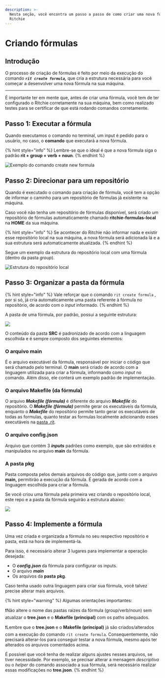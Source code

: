 ```yaml
---
description: >-
  Nesta seção, você encontra um passo a passo de como criar uma nova fórmula no
  Ritchie
---
```


# Criando fórmulas

## Introdução 

O processo de criação de fórmulas é feito por meio da execução do comando _**`rit create formula`,**_ que cria a estrutura necessária para você começar a desenvolver uma nova fórmula na sua máquina.  
****  
É importante ter em mente que, antes de criar uma fórmula, você tem de ter configurado o Ritchie corretamente na sua máquina, bem como realizado testes para se certificar de que está rodando comandos corretamente. 

## Passo 1: Executar a fórmula 

Quando executamos o comando no terminal, um input é pedido para o usuário, no caso, o **comando** que executará a nova fórmula. 

{% hint style="info" %}
Lembre-se que o ideal é que a nova fórmula siga o padrão **rit + group + verb + noun**.
{% endhint %}

![Exemplo do comando create new formula](https://lh5.googleusercontent.com/O9s2UpIovVyG4h2p1kuX8kLvASX_YS0mAKRSQWXxwoe2Tmr-R1r8xWSKH-nq2uCAfQSG4EcZC1tYPnICeh34coLM5ZsfIU38zTHDRwf6q3cqY_e1KWABAjX-hA_zfqOntFuA-WWX)

## Passo 2: Direcionar para um repositório

Quando é executado o comando para criação de fórmula, você tem a opção de informar o caminho para um repositório de fórmulas já existente na máquina.

Caso você não tenha um repositório de fórmulas disponível, será criado um repositório de fórmulas automaticamente chamado **ritchie-formulas-local** na **HOME** da sua máquina.

{% hint style="info" %}
Se acontecer do Ritchie não informar nada e existir esse repositório local na sua máquina, a nova fórmula será adicionada lá e a sua estrutura será automaticamente atualizada. 
{% endhint %}

Segue um exemplo da estrutura do repositório local com uma fórmula \(dentro da pasta _group_\).

![Estrutura do reposit&#xF3;rio local](https://lh3.googleusercontent.com/Tz7C28jLzbXdqABAVo1BUWXr_uMkBcIxwsEXvze8OYVOU3Gs6mLoMhIF5EFYp6bq7bQjE8wvyuFxLWR5Qx2xBLSCnLorRc9kc6DWZVHQu09P_WV4BL4TkQ4SsWrCez0nEmqCSiD4)

## Passo 3: Organizar a pasta da fórmula 

{% hint style="info" %}
Vale reforçar que o comando `rit create formula` , por si só, já cria automaticamente uma pasta referente à fórmula no repositório, de acordo com o _input_ informado. 
{% endhint %}

A pasta de uma fórmula, por padrão, possui a seguinte estrutura:

![](https://lh4.googleusercontent.com/lu-BipM4Ym4qc3EeGXLNoEyvDknCZ1ZUtAvUxWra0v4uyyKi71gZiUAJzwi2n4UlwqPwdhKROps945TJ6g6i_kfi_TmlqC-nC-JOVl7T3Oy6Ks5Fnoy8Ok1lwVViRn36JAV-JAg0)



O conteúdo da pasta **SRC** é padronizado de acordo com a linguagem escolhida e é sempre composto dos seguintes elementos:

### O arquivo main

É o arquivo executável da fórmula, responsável por iniciar o código que será chamado pelo terminal. O **main** será criado de acordo com a linguagem utilizada para criar a fórmula, informando como _input_ no comando. Além disso, ele conterá um exemplo padrão de implementação.

### O arquivo Makefile \(da fórmula\)

O arquivo _**Makefile \(fórmula\)**_ é diferente do arquivo _**Makefile**_ do repositório. O _**Makefile**_ _**\(fórmula\)**_ permite gerar os executáveis da fórmula, enquanto o _**Makefile**_ do repositório permite tanto gerar os executáveis de todas as formulas, quanto testar as formulas localmente adicionando esses executáveis na [pasta .rit]().

### O arquivo config.json

Arquivo que contém 3 _**inputs**_ padrões como exemplo, que são extraídos e manipulados no arquivo **main** da fórmula.

### A pasta pkg

Pasta composta pelos demais arquivos do código que, junto com o arquivo **main,** permitirão a execução da fórmula. É gerada de acordo com a linguagem escolhida para criar a fórmula.

Se você criou uma fórmula pela primeira vez criando o repositório local, este repo e a pasta da fórmula seguirão a estrutura abaixo:

![](https://lh5.googleusercontent.com/6oPMzmvLxb9PGmC9a6U7KfLt4oCpEnFhOHXXOoGkgMgmaQi4kKHDo5epvU27HbWbBvM1mC1K2aruXfGPQrtWJMibeXmXmN19NbI7S81Djz11Axc0fCG2GtTNCAYivuI2iMMxMLZK)

## Passo 4: Implemente a fórmula 

Uma vez criada e organizada a fórmula no seu respectivo repositório e pasta, está na hora de implementá-la. 

Para isso, é necessário alterar 3 lugares para implementar a operação desejada:

* O _**config.json**_ da fórmula para configurar os inputs.
* O arquivo _**main**_
* Os arquivos da **pasta** **pkg**.

Caso tenha usado outra linguagem para criar sua fórmula, você talvez precise alterar mais arquivos.

{% hint style="warning" %}
Algumas orientações importantes: 

❗Não altere o nome das pastas raízes da fórmula \(group/verb/noun\) sem atualizar o **tree.json** e o **Makefile \(principal\)** com os paths adequados.

❗Lembre que o **tree.json** e o **Makefile \(principal\)** já são criados/alterados com a execução do comando `rit create formula`. Consequentemente, não precisará alterar-los para conseguir testar a nova fórmula, mesmo após ter alterados os arquivos comentados acima.

É possível que você tenha de realizar alguns ajustes nesses arquivos, se tiver necessidade. Por exemplo, se precisar alterar a mensagem _descriptíva_ ou o _helper_ do comando associado a sua fórmula, será necessário realizar essas modificações no **tree.json**.
{% endhint %}

